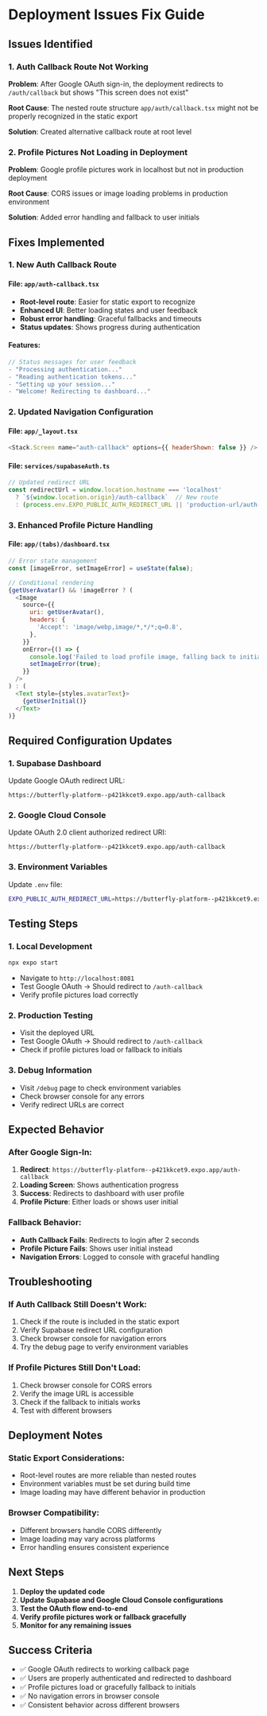# Deployment Issues Fix Guide

## Issues Identified

### 1. Auth Callback Route Not Working
**Problem**: After Google OAuth sign-in, the deployment redirects to `/auth/callback` but shows "This screen does not exist"

**Root Cause**: The nested route structure `app/auth/callback.tsx` might not be properly recognized in the static export

**Solution**: Created alternative callback route at root level

### 2. Profile Pictures Not Loading in Deployment
**Problem**: Google profile pictures work in localhost but not in production deployment

**Root Cause**: CORS issues or image loading problems in production environment

**Solution**: Added error handling and fallback to user initials

## Fixes Implemented

### 1. New Auth Callback Route

#### **File**: `app/auth-callback.tsx`
- **Root-level route**: Easier for static export to recognize
- **Enhanced UI**: Better loading states and user feedback
- **Robust error handling**: Graceful fallbacks and timeouts
- **Status updates**: Shows progress during authentication

#### **Features**:
```javascript
// Status messages for user feedback
- "Processing authentication..."
- "Reading authentication tokens..."
- "Setting up your session..."
- "Welcome! Redirecting to dashboard..."
```

### 2. Updated Navigation Configuration

#### **File**: `app/_layout.tsx`
```javascript
<Stack.Screen name="auth-callback" options={{ headerShown: false }} />
```

#### **File**: `services/supabaseAuth.ts`
```javascript
// Updated redirect URL
const redirectUrl = window.location.hostname === 'localhost' 
  ? `${window.location.origin}/auth-callback`  // New route
  : (process.env.EXPO_PUBLIC_AUTH_REDIRECT_URL || 'production-url/auth-callback');
```

### 3. Enhanced Profile Picture Handling

#### **File**: `app/(tabs)/dashboard.tsx`
```javascript
// Error state management
const [imageError, setImageError] = useState(false);

// Conditional rendering
{getUserAvatar() && !imageError ? (
  <Image 
    source={{ 
      uri: getUserAvatar(),
      headers: {
        'Accept': 'image/webp,image/*,*/*;q=0.8',
      },
    }} 
    onError={() => {
      console.log('Failed to load profile image, falling back to initial');
      setImageError(true);
    }}
  />
) : (
  <Text style={styles.avatarText}>
    {getUserInitial()}
  </Text>
)}
```

## Required Configuration Updates

### 1. Supabase Dashboard
Update Google OAuth redirect URL:
```
https://butterfly-platform--p421kkcet9.expo.app/auth-callback
```

### 2. Google Cloud Console
Update OAuth 2.0 client authorized redirect URI:
```
https://butterfly-platform--p421kkcet9.expo.app/auth-callback
```

### 3. Environment Variables
Update `.env` file:
```bash
EXPO_PUBLIC_AUTH_REDIRECT_URL=https://butterfly-platform--p421kkcet9.expo.app/auth-callback
```

## Testing Steps

### 1. Local Development
```bash
npx expo start
```
- Navigate to `http://localhost:8081`
- Test Google OAuth → Should redirect to `/auth-callback`
- Verify profile pictures load correctly

### 2. Production Testing
- Visit the deployed URL
- Test Google OAuth → Should redirect to `/auth-callback`
- Check if profile pictures load or fallback to initials

### 3. Debug Information
- Visit `/debug` page to check environment variables
- Check browser console for any errors
- Verify redirect URLs are correct

## Expected Behavior

### After Google Sign-In:
1. **Redirect**: `https://butterfly-platform--p421kkcet9.expo.app/auth-callback`
2. **Loading Screen**: Shows authentication progress
3. **Success**: Redirects to dashboard with user profile
4. **Profile Picture**: Either loads or shows user initial

### Fallback Behavior:
- **Auth Callback Fails**: Redirects to login after 2 seconds
- **Profile Picture Fails**: Shows user initial instead
- **Navigation Errors**: Logged to console with graceful handling

## Troubleshooting

### If Auth Callback Still Doesn't Work:
1. Check if the route is included in the static export
2. Verify Supabase redirect URL configuration
3. Check browser console for navigation errors
4. Try the debug page to verify environment variables

### If Profile Pictures Still Don't Load:
1. Check browser console for CORS errors
2. Verify the image URL is accessible
3. Check if the fallback to initials works
4. Test with different browsers

## Deployment Notes

### Static Export Considerations:
- Root-level routes are more reliable than nested routes
- Environment variables must be set during build time
- Image loading may have different behavior in production

### Browser Compatibility:
- Different browsers handle CORS differently
- Image loading may vary across platforms
- Error handling ensures consistent experience

## Next Steps

1. **Deploy the updated code**
2. **Update Supabase and Google Cloud Console configurations**
3. **Test the OAuth flow end-to-end**
4. **Verify profile pictures work or fallback gracefully**
5. **Monitor for any remaining issues**

## Success Criteria

- ✅ Google OAuth redirects to working callback page
- ✅ Users are properly authenticated and redirected to dashboard
- ✅ Profile pictures load or gracefully fallback to initials
- ✅ No navigation errors in browser console
- ✅ Consistent behavior across different browsers
